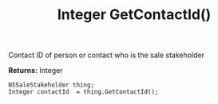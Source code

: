 ﻿---
uid: crmscript_ref_NSSaleStakeholder_GetContactId
title: Integer GetContactId()
intellisense: NSSaleStakeholder.GetContactId
keywords: NSSaleStakeholder, GetContactId
so.topic: reference
---

Contact ID of person or contact who is the sale stakeholder

**Returns:** Integer


```crmscript
NSSaleStakeholder thing;
Integer contactId  = thing.GetContactId();
```



